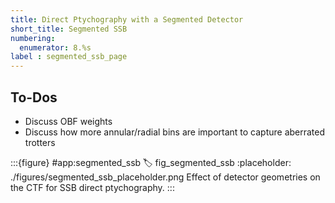 ```yaml
---
title: Direct Ptychography with a Segmented Detector
short_title: Segmented SSB
numbering:
  enumerator: 8.%s
label : segmented_ssb_page
---
```


## To-Dos

- Discuss OBF weights
- Discuss how more annular/radial bins are important to capture aberrated trotters

:::{figure} #app:segmented_ssb
:label: fig_segmented_ssb
:placeholder: ./figures/segmented_ssb_placeholder.png
Effect of detector geometries on the CTF for SSB direct ptychography.
:::
